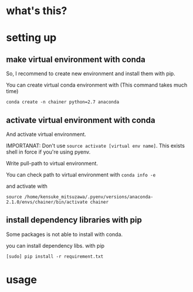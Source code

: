 # what's this?

# setting up

## make virtual environment with conda

So, I recommend to create new environment and install them with pip.

You can create virtual conda environment with
(This command takes much time)

```
conda create -n chainer python=2.7 anaconda
```

## activate virtual environment with conda

And activate virtual environment.

IMPORTANAT: Don't use `source activate [virtual env name]`. This exists shell in force if you're using pyenv.

Write pull-path to virtual environment.

You can check path to virtual environment with `conda info -e`

and activate with

```
source /home/kensuke_mitsuzawa/.pyenv/versions/anaconda-2.1.0/envs/chainer/bin/activate chainer
```

## install dependency libraries with pip 

Some packages is not able to install with conda.

you can install dependency libs. with pip 

```
[sudo] pip install -r requirement.txt
```

# usage

